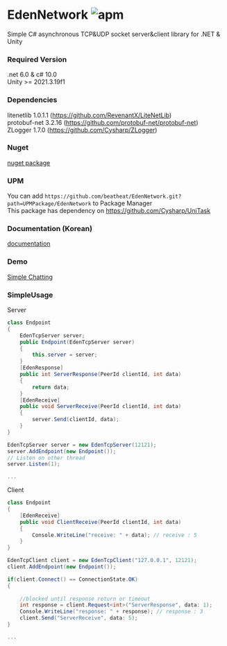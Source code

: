 # EdenNetwork ![apm](https://img.shields.io/badge/license-MIT-green)
Simple C# asynchronous TCP&UDP socket server&amp;client library for .NET &amp; Unity

### Required Version
.net 6.0 & c# 10.0   
Unity >= 2021.3.19f1   

### Dependencies

litenetlib 1.0.1.1 (https://github.com/RevenantX/LiteNetLib)   
protobuf-net 3.2.16 (https://github.com/protobuf-net/protobuf-net)   
ZLogger 1.7.0 (https://github.com/Cysharp/ZLogger)   
 

### Nuget
[nuget package](https://www.nuget.org/packages/EdenNetwork)   

### UPM
You can add `https://github.com/beatheat/EdenNetwork.git?path=UPMPackage/EdenNetwork` to Package Manager   
This package has dependency on https://github.com/Cysharp/UniTask

### Documentation (Korean)
[documentation](https://github.com/beatheat/EdenNetwork/blob/main/Docs/documentation.pdf)


### Demo

[Simple Chatting](https://github.com/beatheat/EdenNetwork/tree/main/Demo)

### SimpleUsage

Server
```c#
class Endpoint
{
    EdenTcpServer server;
    public Endpoint(EdenTcpServer server)
    {
        this.server = server;
    }
    [EdenResponse]
    public int ServerResponse(PeerId clientId, int data)
    {
        return data;
    }
    [EdenReceive]
    public void ServerReceive(PeerId clientId, int data)
    {
        server.Send(clientId, data);
    }
}

EdenTcpServer server = new EdenTcpServer(12121);
server.AddEndpoint(new Endpoint());
// Listen on other thread 
server.Listen(1);

...
```

Client
```c#
class Endpoint
{
    [EdenReceive]
    public void ClientReceive(PeerId clientId, int data)
    {
        Console.WriteLine("receive: " + data); // receive : 5
    }
}

EdenTcpClient client = new EdenTcpClient("127.0.0.1", 12121);
client.AddEndpoint(new Endpoint());

if(client.Connect() == ConnectionState.OK)
{
    
    //blocked until response return or timeout
    int response = client.Request<int>("ServerResponse", data: 1);
    Console.WriteLine("response: " + response); // response : 3
    client.Send("ServerReceive", data: 5); 
}

...
```
